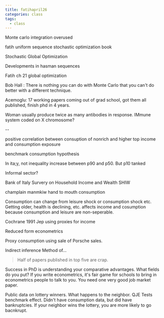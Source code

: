```yaml
---
title: fatihapril26
categories: class
tags:
  - class
---
```


Monte carlo integration overused

fatih uniform sequence stochastic optimization book

Stochastic Global Optimization

Developments in hasman sequences


Fatih ch 21 global optimization



Bob Hall
: There is nothing you can do with Monte Carlo that you can't do better with a different technique.


Acemoglu:
17 working papers coming out of grad school, got them all published, finish phd in 4 years.


Woman usually produce twice as many antibodies in response. IMmune system coded on X chromosome?



--

positive correlation between consuption of nonrich and higher top income and consumption exposure

benchmark consumption hypothesis




In ita;y, not inequality increase between p90 and p50. But p10 tanked

Informal sector?




Bank of Italy Survery on Household Income and Wealth SHIW



champlain manmkiw hand to mouth consumption

Consumption can change from leisure shock or consumption shock etc.
Getting older, health is declining, etc. affects income and cosumption
because consumption and leisure are non-seperable.




Cochrane 1991 Jep using proxies for income




Reduced form econometrics

Proxy consumption using sale of Porsche sales.



Indirect inference
Method of...


> Half of papers published in top five are crap.



Success in PhD is understanding your comparative advantages.
What fields do you put?
If you write econometrics, it's fair game for schools to bring in econometrics people to talk to you.
You need one very good job market paper.



Public data on lottery winners. What happens to the neighbor.
QJE
Tests benchmark effect.
Didn't have consumption data, but did have bankruptcies.
If your neighbor wins the lottery, you are more likely to go bacnkrupt.


